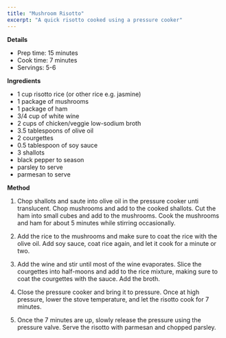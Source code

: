 ```yaml
---
title: "Mushroom Risotto"
excerpt: "A quick risotto cooked using a pressure cooker"
---
```


**Details**
* Prep time: 15 minutes
* Cook time: 7 minutes
* Servings: 5-6

**Ingredients**
* 1 cup risotto rice (or other rice e.g. jasmine)
* 1 package of mushrooms
* 1 package of ham
* 3/4 cup of white wine
* 2 cups of chicken/veggie low-sodium broth
* 3.5 tablespoons of olive oil
* 2 courgettes
* 0.5 tablespoon of soy sauce
* 3 shallots
* black pepper to season
* parsley to serve
* parmesan to serve

**Method**
1. Chop shallots and saute into olive oil in the pressure cooker unti translucent. Chop mushrooms and add to the cooked shallots. Cut the ham into small cubes and add to the mushrooms. Cook the mushrooms and ham for about 5 minutes while stirring occasionally.

2. Add the rice to the mushrooms and make sure to coat the rice with the olive oil. Add soy sauce, coat rice again, and let it cook for a minute or two.

3. Add the wine and stir until most of the wine evaporates. Slice the courgettes into half-moons and add to the rice mixture, making sure to coat the courgettes with the sauce. Add the broth.

4. Close the pressure cooker and bring it to pressure. Once at high pressure, lower the stove temperature, and let the risotto cook for 7 minutes.

5. Once the 7 minutes are up, slowly release the pressure using the pressure valve. Serve the risotto with parmesan and chopped parsley.
